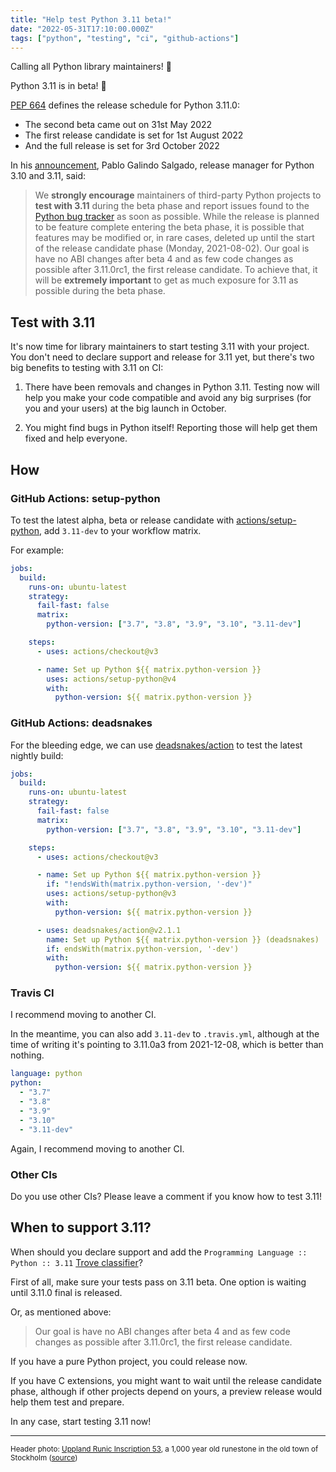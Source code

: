 ```yaml
---
title: "Help test Python 3.11 beta!"
date: "2022-05-31T17:10:00.000Z"
tags: ["python", "testing", "ci", "github-actions"]
---
```


Calling all Python library maintainers! 🐍

Python 3.11 is in beta! 🎉

[PEP 664](https://peps.python.org/pep-0664/#release-schedule) defines the release
schedule for Python 3.11.0:

- The second beta came out on 31st May 2022
- The first release candidate is set for 1st August 2022
- And the full release is set for 3rd October 2022

In his
[announcement](https://discuss.python.org/t/python-3-11-0b2-is-now-available/16111?u=hugovk),
Pablo Galindo Salgado, release manager for Python 3.10 and 3.11, said:

> We **strongly encourage** maintainers of third-party Python projects to **test with
> 3.11** during the beta phase and report issues found to the
> [Python bug tracker](https://github.com/python/cpython/issues) as soon as possible.
> While the release is planned to be feature complete entering the beta phase, it is
> possible that features may be modified or, in rare cases, deleted up until the start
> of the release candidate phase (Monday, 2021-08-02). Our goal is have no ABI changes
> after beta 4 and as few code changes as possible after 3.11.0rc1, the first release
> candidate. To achieve that, it will be **extremely important** to get as much exposure
> for 3.11 as possible during the beta phase.

## Test with 3.11

It's now time for library maintainers to start testing 3.11 with your project. You don't
need to declare support and release for 3.11 yet, but there's two big benefits to
testing with 3.11 on CI:

1. There have been removals and changes in Python 3.11. Testing now will help you make
   your code compatible and avoid any big surprises (for you and your users) at the big
   launch in October.

2. You might find bugs in Python itself! Reporting those will help get them fixed and
   help everyone.

## How

### GitHub Actions: setup-python

To test the latest alpha, beta or release candidate with
[actions/setup-python](https://github.com/actions/setup-python#available-versions-of-python),
add `3.11-dev` to your workflow matrix.

For example:

```yml
jobs:
  build:
    runs-on: ubuntu-latest
    strategy:
      fail-fast: false
      matrix:
        python-version: ["3.7", "3.8", "3.9", "3.10", "3.11-dev"]

    steps:
      - uses: actions/checkout@v3

      - name: Set up Python ${{ matrix.python-version }}
        uses: actions/setup-python@v4
        with:
          python-version: ${{ matrix.python-version }}
```

### GitHub Actions: deadsnakes

For the bleeding edge, we can use
[deadsnakes/action](https://github.com/deadsnakes/action) to test the latest nightly
build:

```yml
jobs:
  build:
    runs-on: ubuntu-latest
    strategy:
      fail-fast: false
      matrix:
        python-version: ["3.7", "3.8", "3.9", "3.10", "3.11-dev"]

    steps:
      - uses: actions/checkout@v3

      - name: Set up Python ${{ matrix.python-version }}
        if: "!endsWith(matrix.python-version, '-dev')"
        uses: actions/setup-python@v3
        with:
          python-version: ${{ matrix.python-version }}

      - uses: deadsnakes/action@v2.1.1
        name: Set up Python ${{ matrix.python-version }} (deadsnakes)
        if: endsWith(matrix.python-version, '-dev')
        with:
          python-version: ${{ matrix.python-version }}
```

### Travis CI

I recommend moving to another CI.

In the meantime, you can also add `3.11-dev` to `.travis.yml`, although at the time of
writing it's pointing to 3.11.0a3 from 2021-12-08, which is better than nothing.

```yml
language: python
python:
  - "3.7"
  - "3.8"
  - "3.9"
  - "3.10"
  - "3.11-dev"
```

Again, I recommend moving to another CI.

### Other CIs

Do you use other CIs? Please leave a comment if you know how to test 3.11!

## When to support 3.11?

When should you declare support and add the `Programming Language :: Python :: 3.11`
[Trove classifier](https://pypi.org/classifiers/)?

First of all, make sure your tests pass on 3.11 beta. One option is waiting until 3.11.0
final is released.

Or, as mentioned above:

> Our goal is have no ABI changes after beta 4 and as few code changes as possible after
> 3.11.0rc1, the first release candidate.

If you have a pure Python project, you could release now.

If you have C extensions, you might want to wait until the release candidate phase,
although if other projects depend on yours, a preview release would help them test and
prepare.

In any case, start testing 3.11 now!

---

<small>Header photo:
[Uppland Runic Inscription 53](https://en.wikipedia.org/wiki/Uppland_Runic_Inscription_53),
a 1,000 year old runestone in the old town of Stockholm
([source](https://www.flickr.com/photos/hugovk/3490246425/))</small>
